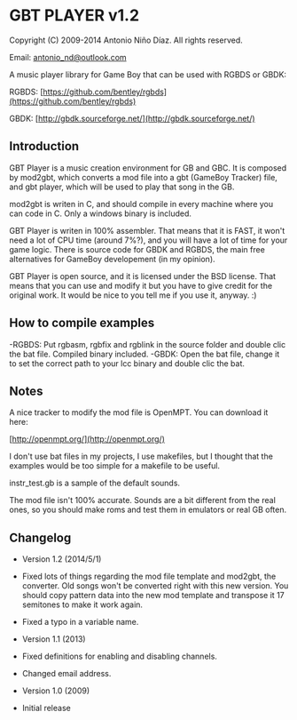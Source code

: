 GBT PLAYER  v1.2
================
 
Copyright (C) 2009-2014 Antonio Niño Díaz.
All rights reserved.
 
Email: antonio_nd@outlook.com

A music player library for Game Boy that can be used with RGBDS or GBDK:

RGBDS: [https://github.com/bentley/rgbds](https://github.com/bentley/rgbds)

GBDK: [http://gbdk.sourceforge.net/](http://gbdk.sourceforge.net/)

Introduction
------------

GBT Player is a music creation environment for GB and GBC. It is composed by mod2gbt, which converts a mod file into a gbt (GameBoy Tracker) file, and gbt player, which will be used to play that song in the GB.

mod2gbt is writen in C, and should compile in every machine where you can code in C. Only a windows binary is included.

GBT Player is writen in 100% assembler. That means that it is FAST, it won't need a lot of CPU time (around 7%?), and you will have a lot of time for your game logic. There is source code for GBDK and RGBDS, the main free alternatives for GameBoy developement (in my opinion).

GBT Player is open source, and it is licensed under the BSD license. That means that you can use and modify it but you have to give credit for the original work. It would be nice to you tell me if you use it, anyway. :)


How to compile examples
-----------------------

-RGBDS: Put rgbasm, rgbfix and rgblink in the source folder and double clic the bat file. Compiled binary included.
-GBDK: Open the bat file, change it to set the correct path to your lcc binary and double clic the bat.

Notes
-----

A nice tracker to modify the mod file is OpenMPT. You can download it here:

[http://openmpt.org/](http://openmpt.org/)

I don't use bat files in my projects, I use makefiles, but I thought that the examples would be too simple for a makefile to be useful.

instr_test.gb is a sample of the default sounds.

The mod file isn't 100% accurate. Sounds are a bit different from the real ones, so you should make roms and test them in emulators or real GB often.

Changelog
---------

- Version 1.2 (2014/5/1)
 - Fixed lots of things regarding the mod file template and mod2gbt, the converter. Old songs won't be converted right with this new version. You should copy pattern data into the new mod template and transpose it 17 semitones to make it work again.
 - Fixed a typo in a variable name.

- Version 1.1 (2013)
 - Fixed definitions for enabling and disabling channels.
 - Changed email address.

- Version 1.0 (2009)
 - Initial release
